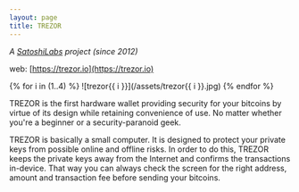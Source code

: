 ```yaml
---
layout: page
title: TREZOR
---
```


*A [SatoshiLabs](/satoshilabs) project (since 2012)*

web: [https://trezor.io](https://trezor.io)

{% for i in (1..4) %}
![trezor{{ i }}](/assets/trezor{{ i }}.jpg)
{% endfor %}

TREZOR is the first hardware wallet providing security for your bitcoins by virtue of its design while retaining convenience of use. No matter whether you're a beginner or a security-paranoid geek.

TREZOR is basically a small computer. It is designed to protect your private keys from possible online and offline risks. In order to do this, TREZOR keeps the private keys away from the Internet and confirms the transactions in-device. That way you can always check the screen for the right address, amount and transaction fee before sending your bitcoins.
